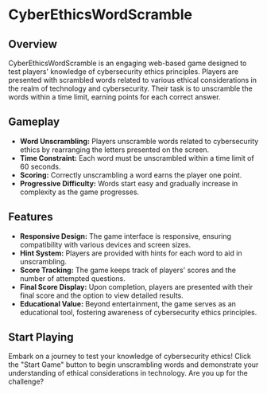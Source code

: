 # CyberEthicsWordScramble

## Overview
CyberEthicsWordScramble is an engaging web-based game designed to test players' knowledge of cybersecurity ethics principles. Players are presented with scrambled words related to various ethical considerations in the realm of technology and cybersecurity. Their task is to unscramble the words within a time limit, earning points for each correct answer.

## Gameplay
- **Word Unscrambling:** Players unscramble words related to cybersecurity ethics by rearranging the letters presented on the screen.
- **Time Constraint:** Each word must be unscrambled within a time limit of 60 seconds.
- **Scoring:** Correctly unscrambling a word earns the player one point.
- **Progressive Difficulty:** Words start easy and gradually increase in complexity as the game progresses.

## Features
- **Responsive Design:** The game interface is responsive, ensuring compatibility with various devices and screen sizes.
- **Hint System:** Players are provided with hints for each word to aid in unscrambling.
- **Score Tracking:** The game keeps track of players' scores and the number of attempted questions.
- **Final Score Display:** Upon completion, players are presented with their final score and the option to view detailed results.
- **Educational Value:** Beyond entertainment, the game serves as an educational tool, fostering awareness of cybersecurity ethics principles.

## Start Playing
Embark on a journey to test your knowledge of cybersecurity ethics! Click the "Start Game" button to begin unscrambling words and demonstrate your understanding of ethical considerations in technology. Are you up for the challenge?

